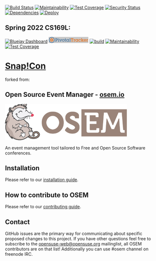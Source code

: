 [![Build Status](https://travis-ci.com/snap-cloud/snapcon.svg?branch=master)](https://travis-ci.com/snap-cloud/snapcon)
[![Maintainability](https://api.codeclimate.com/v1/badges/b7b0d559a03bf218663a/maintainability)](https://codeclimate.com/github/snap-cloud/snapcon/maintainability)
[![Test Coverage](https://api.codeclimate.com/v1/badges/b7b0d559a03bf218663a/test_coverage)](https://codeclimate.com/github/snap-cloud/snapcon/test_coverage)
[![Security Status](https://hakiri.io/github/snap-cloud/snapcon/master.svg)](https://hakiri.io/github/snap-cloud/snapcon/master)
[![Dependencies](https://badges.depfu.com/badges/8fcd630367d20f5b48d393774c00c5fd/overview.svg)](https://depfu.com/repos/snap-cloud/snapcon)
<a href="https://heroku.com/deploy?template=https://github.com/snap-cloud/snapcon/tree/v1.0">
  <img src="https://www.herokucdn.com/deploy/button.svg" height="20px" alt="Deploy">
</a>

## Spring 2022 CS169L:
[![Bluejay Dashboard](https://img.shields.io/badge/Bluejay-Dashboard_Snap!Con-blue.svg)](http://dashboard.bluejay.governify.io/dashboard/script/dashboardLoader.js?dashboardURL=https://reporter.bluejay.governify.io/api/v4/dashboards/tpa-CS169L-22-GH-yewchung_snapcon/main)
[![Pivotal Tracker](doc/pivotal_tracker_logo.png)](https://www.pivotaltracker.com/n/projects/2487653)
[![build](https://github.com/cs169L-spring2022-snapcon/snapcon/actions/workflows/ruby.yml/badge.svg)](https://github.com/cs169L-spring2022-snapcon/snapcon/actions/workflows/ruby.yml)
[![Maintainability](https://api.codeclimate.com/v1/badges/6b5dc427c6d2ae2b810e/maintainability)](https://codeclimate.com/github/cs169L-spring2022-snapcon/snapcon/maintainability)
[![Test Coverage](https://api.codeclimate.com/v1/badges/6b5dc427c6d2ae2b810e/test_coverage)](https://codeclimate.com/github/cs169L-spring2022-snapcon/snapcon/test_coverage)

# [Snap!Con](https://snapcon.org)
forked from:
## Open Source Event Manager - [osem.io](https://osem.io)

![OSEM Logo](doc/osem-logo.png)

An event management tool tailored to Free and Open Source Software conferences.

## Installation

Please refer to our [installation guide](INSTALL.md).

## How to contribute to OSEM

Please refer to our [contributing guide](CONTRIBUTING.md).

## Contact

GitHub issues are the primary way for communicating about specific proposed changes to this project. If you have other questions feel free to subscribe to the [opensuse-web@opensuse.org](http://lists.opensuse.org/opensuse-web/) mailinglist, all OSEM contributors are on that list! Additionally you can use #osem channel on freenode IRC.
